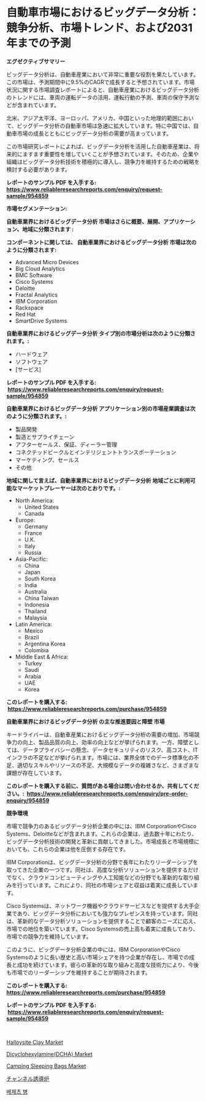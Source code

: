 <p><h1>自動車市場におけるビッグデータ分析：競争分析、市場トレンド、および2031年までの予測</h1></p><p><strong>エグゼクティブサマリー</strong></p>
<p><p>ビッグデータ分析は、自動車産業において非常に重要な役割を果たしています。この市場は、予測期間中に9.5%のCAGRで成長すると予想されています。市場状況に関する市場調査レポートによると、自動車産業におけるビッグデータ分析のトレンドには、車両の運転データの活用、運転行動の予測、車両の保守予測などが含まれています。</p><p>北米、アジア太平洋、ヨーロッパ、アメリカ、中国といった地理的範囲において、ビッグデータ分析の自動車市場は急速に拡大しています。特に中国では、自動車市場の成長とともにビッグデータ分析の需要が高まっています。</p><p>この市場研究レポートによれば、ビッグデータ分析を活用した自動車産業は、将来的にますます重要性を増していくことが予想されています。そのため、企業や組織はビッグデータ分析技術を積極的に導入し、競争力を維持するための戦略を検討する必要があります。</p></p>
<p><strong>レポートのサンプル PDF を入手する: <a href="https://www.reliableresearchreports.com/enquiry/request-sample/954859">https://www.reliableresearchreports.com/enquiry/request-sample/954859</a></strong></p>
<p><strong>市場セグメンテーション:</strong></p>
<p><strong> 自動車業界におけるビッグデータ分析 市場はさらに概要、展開、アプリケーション、地域に分類されます :</strong></p>
<p><strong>コンポーネントに関しては、 自動車業界におけるビッグデータ分析 市場は次のように分類されます: &nbsp;</strong></p>
<p><ul><li>Advanced Micro Devices</li><li>Big Cloud Analytics</li><li>BMC Software</li><li>Cisco Systems</li><li>Deloitte</li><li>Fractal Analytics</li><li>IBM Corporation</li><li>Rackspace</li><li>Red Hat</li><li>SmartDrive Systems</li></ul></p>
<p><strong> 自動車業界におけるビッグデータ分析 タイプ別の市場分析は次のように分類されます。:</strong></p>
<p><ul><li>ハードウェア</li><li>ソフトウェア</li><li>[サービス]</li></ul></p>
<p><strong>レポートのサンプル PDF を入手する: &nbsp;<a href="https://www.reliableresearchreports.com/enquiry/request-sample/954859">https://www.reliableresearchreports.com/enquiry/request-sample/954859</a></strong></p>
<p><strong> 自動車業界におけるビッグデータ分析 アプリケーション別の市場産業調査は次のように分類されます。:</strong></p>
<p><ul><li>製品開発</li><li>製造とサプライチェーン</li><li>アフターセールス、保証、ディーラー管理</li><li>コネクテッドビークルとインテリジェントトランスポーテーション</li><li>マーケティング、セールス</li><li>その他</li></ul></p>
<p><strong>地域に関して言えば、自動車業界におけるビッグデータ分析 地域ごとに利用可能なマーケットプレーヤーは次のとおりです。:</strong></p>
<p><ul>
    <li>
        North America:
        <ul>
            <li>United States</li>
            <li>Canada</li>
        </ul>
    </li>
    <li>
        Europe:
        <ul>
            <li>Germany</li>
            <li>France</li>
            <li>U.K.</li>
            <li>Italy</li>
            <li>Russia</li>
        </ul>
    </li>
    <li>
        Asia-Pacific:
        <ul>
            <li>China</li>
            <li>Japan</li>
            <li>South Korea</li>
            <li>India</li>
            <li>Australia</li>
            <li>China Taiwan</li>
            <li>Indonesia</li>
            <li>Thailand</li>
            <li>Malaysia</li>
        </ul>
    </li>
    <li>
        Latin America:
        <ul>
            <li>Mexico</li>
            <li>Brazil</li>
            <li>Argentina Korea</li>
            <li>Colombia</li>
        </ul>
    </li>
    <li>
        Middle East & Africa:
        <ul>
            <li>Turkey</li>
            <li>Saudi</li>
            <li>Arabia</li>
            <li>UAE</li>
            <li>Korea</li>
        </ul>
    </li>
    </ul></p>
<p><strong>このレポートを購入する: &nbsp;<a href="https://www.reliableresearchreports.com/purchase/954859">https://www.reliableresearchreports.com/purchase/954859</a></strong></p>
<p><strong>自動車業界におけるビッグデータ分析 の主な推進要因と障壁 市場</strong></p>
<p><p>キードライバーは、自動車産業におけるビッグデータ分析の需要の増加、市場競争力の向上、製品品質の向上、効率の向上などが挙げられます。一方、障壁としては、データプライバシーの懸念、データセキュリティのリスク、高コスト、ITインフラの不足などが挙げられます。市場には、業界全体でのデータ標準化の不足、適切なスキルやリソースの不足、大規模なデータの複雑さなど、さまざまな課題が存在しています。</p></p>
<p><strong>このレポートを購入する前に、質問がある場合は問い合わせるか、共有してください。:&nbsp; <a href="https://www.reliableresearchreports.com/enquiry/pre-order-enquiry/954859">https://www.reliableresearchreports.com/enquiry/pre-order-enquiry/954859</a></strong></p>
<p><strong>競争環境</strong></p>
<p><p>市場で競争力のあるビッグデータ分析企業の中には、IBM CorporationやCisco Systems、Deloitteなどが含まれます。これらの企業は、過去数十年にわたり、ビッグデータ分析技術の開発と革新に貢献してきました。市場成長と市場規模においても、これらの企業は他を圧倒する存在です。</p><p>IBM Corporationは、ビッグデータ分析の分野で長年にわたりリーダーシップを取ってきた企業の一つです。同社は、高度な分析ソリューションを提供するだけでなく、クラウドコンピューティングや人工知能などの分野でも革新的な取り組みを行っています。これにより、同社の市場シェアと収益は着実に成長しています。</p><p>Cisco Systemsは、ネットワーク機器やクラウドサービスなどを提供する大手企業であり、ビッグデータ分析においても強力なプレゼンスを持っています。同社は、革新的なデータ分析ソリューションを提供することで顧客のニーズに応え、市場での地位を築いています。Cisco Systemsの売上高も着実に成長しており、市場での競争力を維持しています。</p><p>このように、ビッグデータ分析企業の中には、IBM CorporationやCisco Systemsのように長い歴史と高い市場シェアを持つ企業が存在し、市場での成長と成功を続けています。彼らの革新的な取り組みと高度な技術力により、今後も市場でのリーダーシップを維持することが期待されます。</p></p>
<p><strong>このレポートを購入する: &nbsp; <a href="https://www.reliableresearchreports.com/purchase/954859">https://www.reliableresearchreports.com/purchase/954859</a></strong></p>
<p><strong>レポートのサンプル PDF を入手する: &nbsp;<a href="https://www.reliableresearchreports.com/enquiry/request-sample/954859">https://www.reliableresearchreports.com/enquiry/request-sample/954859</a></strong><strong></strong></p>
<p>&nbsp;</p>
<p><p><a href="https://github.com/prosalinda88/Market-Research-Report-List-3/blob/main/halloysite-clay-market.md">Halloysite Clay Market</a></p><p><a href="https://sudsy-motorcycle-bbc.notion.site/Dicyclohexylamine-DCHA-Market-Size-Reflecting-a-Forecast-Till-2031-Market-By-Type-By-Application--f521d2be11334062818b7714729ac34a">Dicyclohexylamine(DCHA) Market</a></p><p><a href="https://view.publitas.com/reportprime-1/camping-sleeping-bags-market-a-comprehensive-report-of-its-market-share-growth-trends-2024-2031/">Camping Sleeping Bags Market</a></p><p><a href="https://medium.com/@minnieebert2827/%E3%83%81%E3%83%A3%E3%83%B3%E3%83%8D%E3%83%AB%E8%AA%98%E5%B0%8E%E7%82%89%E5%B8%82%E5%A0%B4%E3%82%A4%E3%83%B3%E3%82%B5%E3%82%A4%E3%83%88-%E5%B8%82%E5%A0%B4%E5%8B%95%E5%90%91-%E6%88%90%E9%95%B7-2024%E5%B9%B4%E3%81%8B%E3%82%892031%E5%B9%B4%E3%81%BE%E3%81%A7%E3%81%AE%E4%BA%88%E6%B8%AC-f60088585e11">チャンネル誘導炉</a></p><p><a href="https://github.com/vsoq0zknh59/Market-Research-Report-List-1/blob/main/7907306185331.md">베체츠 병</a></p></p>